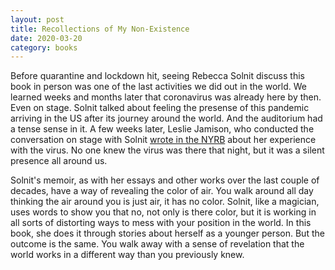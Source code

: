 ```yaml
---
layout: post
title: Recollections of My Non-Existence
date: 2020-03-20
category: books
---
```


Before quarantine and lockdown hit, seeing Rebecca Solnit discuss this book in person was one of the last activities we did out in the world. We learned weeks and months later that coronavirus was already here by then. Even on stage. Solnit talked about feeling the presense of this pandemic arriving in the US after its journey around the world. And the auditorium had a tense sense in it. A few weeks later, Leslie Jamison, who conducted the conversation on stage with Solnit <a href="https://www.nybooks.com/daily/2020/03/26/since-i-became-symptomatic/">wrote in the NYRB</a> about her experience with the virus. No one knew the virus was there that night, but it was a silent presence all around us.

Solnit's memoir, as with her essays and other works over the last couple of decades, have a way of revealing the color of air. You walk around all day thinking the air around you is just air, it has no color. Solnit, like a magician, uses words to show you that no, not only is there color, but it is working in all sorts of distorting ways to mess with your position in the world. In this book, she does it through stories about herself as a younger person. But the outcome is the same. You walk away with a sense of revelation that the world works in a different way than you previously knew.